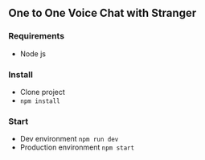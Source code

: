 ﻿## One to One Voice Chat with Stranger
 
 ### Requirements
  - Node js
  
 ### Install
  - Clone project 
  - ``` npm install ```
  
 ### Start 
  - Dev environment ``` npm run dev ```
  - Production environment ``` npm start ```

